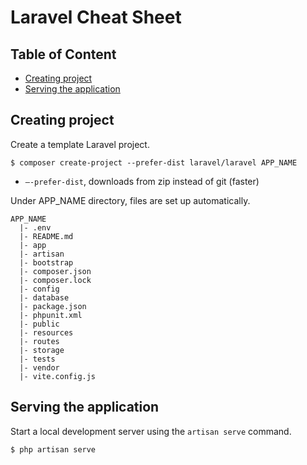 # Laravel Cheat Sheet <!-- omit in toc -->

## Table of Content <!-- omit in toc -->
- [Creating project](#creating-project)
- [Serving the application](#serving-the-application)

## Creating project
Create a template Laravel project.
```
$ composer create-project --prefer-dist laravel/laravel APP_NAME
```
- `–-prefer-dist`, downloads from zip instead of git (faster)

Under APP_NAME directory, files are set up automatically.
```
APP_NAME
  |- .env
  |- README.md
  |- app
  |- artisan
  |- bootstrap
  |- composer.json
  |- composer.lock
  |- config
  |- database
  |- package.json
  |- phpunit.xml
  |- public
  |- resources
  |- routes
  |- storage
  |- tests
  |- vendor
  |- vite.config.js
```

## Serving the application
Start a local development server using the `artisan serve` command.
```
$ php artisan serve
```